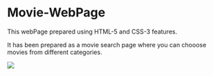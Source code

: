  <h1>Movie-WebPage</h1>

 <p>This webPage prepared using HTML-5 and CSS-3 features.</p>


 <p>It has been prepared as a movie search page where you can chooose movies from different categories.</p>


![](movie.gif)


